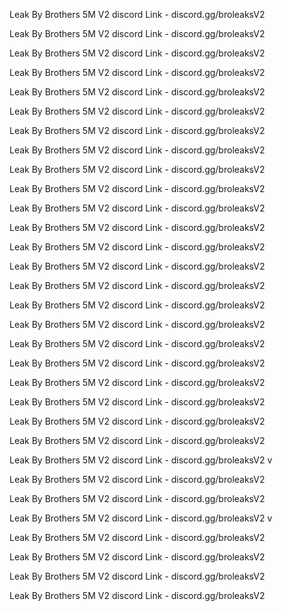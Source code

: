 
Leak By Brothers 5M V2 
discord Link - discord.gg/broleaksV2



Leak By Brothers 5M V2 
discord Link - discord.gg/broleaksV2



Leak By Brothers 5M V2 
discord Link - discord.gg/broleaksV2



Leak By Brothers 5M V2 
discord Link - discord.gg/broleaksV2



Leak By Brothers 5M V2 
discord Link - discord.gg/broleaksV2



Leak By Brothers 5M V2 
discord Link - discord.gg/broleaksV2



Leak By Brothers 5M V2 
discord Link - discord.gg/broleaksV2




Leak By Brothers 5M V2 
discord Link - discord.gg/broleaksV2




Leak By Brothers 5M V2 
discord Link - discord.gg/broleaksV2





Leak By Brothers 5M V2 
discord Link - discord.gg/broleaksV2






Leak By Brothers 5M V2 
discord Link - discord.gg/broleaksV2




Leak By Brothers 5M V2 
discord Link - discord.gg/broleaksV2






Leak By Brothers 5M V2 
discord Link - discord.gg/broleaksV2




Leak By Brothers 5M V2 
discord Link - discord.gg/broleaksV2




Leak By Brothers 5M V2 
discord Link - discord.gg/broleaksV2


Leak By Brothers 5M V2 
discord Link - discord.gg/broleaksV2


Leak By Brothers 5M V2 
discord Link - discord.gg/broleaksV2


Leak By Brothers 5M V2 
discord Link - discord.gg/broleaksV2

Leak By Brothers 5M V2 
discord Link - discord.gg/broleaksV2

Leak By Brothers 5M V2 
discord Link - discord.gg/broleaksV2


Leak By Brothers 5M V2 
discord Link - discord.gg/broleaksV2

Leak By Brothers 5M V2 
discord Link - discord.gg/broleaksV2

Leak By Brothers 5M V2 
discord Link - discord.gg/broleaksV2


Leak By Brothers 5M V2 
discord Link - discord.gg/broleaksV2
v

Leak By Brothers 5M V2 
discord Link - discord.gg/broleaksV2

Leak By Brothers 5M V2 
discord Link - discord.gg/broleaksV2

Leak By Brothers 5M V2 
discord Link - discord.gg/broleaksV2
v

Leak By Brothers 5M V2 
discord Link - discord.gg/broleaksV2

Leak By Brothers 5M V2 
discord Link - discord.gg/broleaksV2

Leak By Brothers 5M V2 
discord Link - discord.gg/broleaksV2


Leak By Brothers 5M V2 
discord Link - discord.gg/broleaksV2
